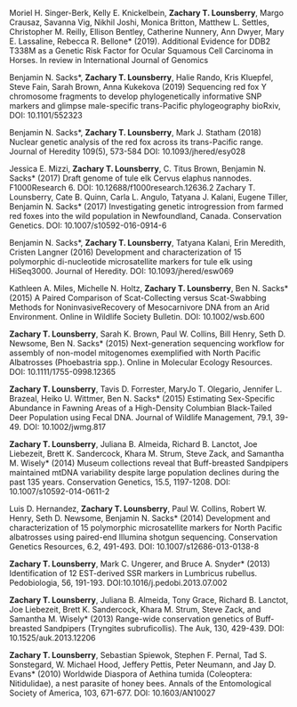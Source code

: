 Moriel H. Singer-Berk, Kelly E. Knickelbein, **Zachary T. Lounsberry**, Margo Crausaz, Savanna Vig, Nikhil Joshi, Monica Britton, Matthew L. Settles, Christopher M. Reilly, Ellison Bentley, Catherine Nunnery, Ann Dwyer, Mary E. Lassaline, Rebecca R. Bellone* (2019). Additional Evidence for DDB2 T338M as a Genetic Risk Factor for Ocular Squamous Cell Carcinoma in Horses. In review in International Journal of Genomics

Benjamin N. Sacks*, **Zachary T. Lounsberry**, Halie Rando, Kris Kluepfel, Steve Fain, Sarah Brown, Anna Kukekova (2019) Sequencing red fox Y chromosome fragments to develop phylogenetically informative SNP markers and glimpse male-specific trans-Pacific phylogeography bioRxiv, DOI: 10.1101/552323

Benjamin N. Sacks*, **Zachary T. Lounsberry**, Mark J. Statham (2018) Nuclear genetic analysis of the red fox across its trans-Pacific range. Journal of Heredity 109(5), 573-584 DOI: 10.1093/jhered/esy028

Jessica E. Mizzi, **Zachary T. Lounsberry**, C. Titus Brown, Benjamin N. Sacks* (2017) Draft genome of tule elk Cervus elaphus nannodes. F1000Research 6. DOI: 10.12688/f1000research.12636.2
Zachary T. Lounsberry, Cate B. Quinn, Carla L. Angulo, Tatyana J. Kalani, Eugene Tiller, Benjamin N. Sacks* (2017) Investigating genetic introgression from farmed red foxes into the wild population in Newfoundland, Canada. Conservation Genetics. DOI:  10.1007/s10592-016-0914-6

Benjamin N. Sacks*, **Zachary T. Lounsberry**, Tatyana Kalani, Erin Meredith, Cristen Langner (2016) Development and characterization of 15 polymorphic di-nucleotide microsatellite markers for tule elk using HiSeq3000. Journal of Heredity. DOI: 10.1093/jhered/esw069

Kathleen A. Miles, Michelle N. Holtz, **Zachary T. Lounsberry**, Ben N. Sacks* (2015) A Paired Comparison of Scat-Collecting versus Scat-Swabbing Methods for NoninvasiveRecovery of Mesocarnivore DNA from an Arid Environment. Online in Wildlife Society Bulletin. DOI: 10.1002/wsb.600

**Zachary T. Lounsberry**, Sarah K. Brown, Paul W. Collins, Bill Henry, Seth D. Newsome, Ben N. Sacks* (2015) Next-generation sequencing workflow for assembly of non-model mitogenomes exemplified with North Pacific Albatrosses (Phoebastria spp.). Online in Molecular Ecology Resources. DOI: 10.1111/1755-0998.12365

**Zachary T. Lounsberry**, Tavis D. Forrester, MaryJo T. Olegario, Jennifer L. Brazeal, Heiko U. Wittmer, Ben N. Sacks* (2015) Estimating Sex-Specific Abundance in Fawning Areas of a High-Density Columbian Black-Tailed Deer Population using Fecal DNA. Journal of Wildlife Management, 79.1, 39-49. DOI: 10.1002/jwmg.817

**Zachary T. Lounsberry**, Juliana B. Almeida, Richard B. Lanctot, Joe Liebezeit, Brett K. Sandercock, Khara M. Strum, Steve Zack, and Samantha M. Wisely* (2014) Museum collections reveal that Buff-breasted Sandpipers maintained mtDNA variability despite large population declines during the past 135 years. Conservation Genetics, 15.5, 1197-1208. DOI: 10.1007/s10592-014-0611-2

Luis D. Hernandez, **Zachary T. Lounsberry**, Paul W. Collins, Robert W. Henry, Seth D. Newsome, Benjamin N. Sacks* (2014) Development and characterization of 15 polymorphic microsatellite markers for North Pacific albatrosses using paired-end Illumina shotgun sequencing. Conservation Genetics Resources, 6.2, 491-493. DOI: 10.1007/s12686-013-0138-8

**Zachary T. Lounsberry**, Mark C. Ungerer, and Bruce A. Snyder* (2013) Identification of 12 EST-derived SSR markers in Lumbricus rubellus. Pedobiologia, 56, 191-193. DOI:10.1016/j.pedobi.2013.07.002

**Zachary T. Lounsberry**, Juliana B. Almeida, Tony Grace, Richard B. Lanctot, Joe Liebezeit, Brett K. Sandercock, Khara M. Strum, Steve Zack, and Samantha M. Wisely* (2013) Range-wide conservation genetics of Buff-breasted Sandpipers (Tryngites subruficollis). The Auk, 130, 429-439. DOI: 10.1525/auk.2013.12206

**Zachary T. Lounsberry**, Sebastian Spiewok, Stephen F. Pernal, Tad S. Sonstegard, W. Michael Hood, Jeffery Pettis, Peter Neumann, and Jay D. Evans* (2010) Worldwide Diaspora of Aethina tumida (Coleoptera: Nitidulidae), a nest parasite of honey bees. Annals of the Entomological Society of America, 103, 671-677. DOI: 10.1603/AN10027
